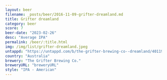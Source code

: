 ```yaml
---
layout: beer
filename: _posts/beer/2016-11-09-grifter-dreamland.md
title: Grifter dreamland
category: beer
score: 7
beer-date: "2023-02-26"
desc: "Average IPA"
permalink: /beer/:title.html
img: /img/list/grifter-dreamland.jpeg
untappd: "https://untappd.com/b/the-grifter-brewing-co--dreamland/4011980"
country: "Australia"
brewery: "The Grifter Brewing Co."
breweryURL: "breweryURL"
style: "IPA - American"
---
```

